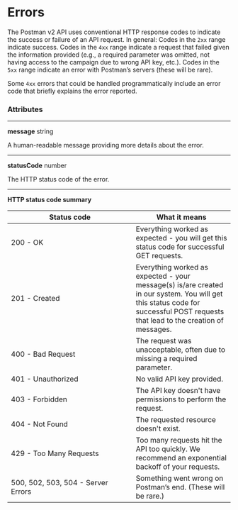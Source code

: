 # Errors

The Postman v2 API uses conventional HTTP response codes to indicate the success or failure of an API request. In general: Codes in the `2xx` range indicate success. Codes in the `4xx` range indicate a request that failed given the information provided (e.g., a required parameter was omitted, not having access to the campaign due to wrong API key, etc.). Codes in the `5xx` range indicate an error with Postman’s servers (these will be rare).

Some `4xx` errors that could be handled programmatically include an error code that briefly explains the error reported.



### Attributes

***

**message** string

A human-readable message providing more details about the error.

***

**statusCode** number

The HTTP status code of the error.

***

**HTTP status code summary**

<table><thead><tr><th width="266">Status code</th><th>What it means</th></tr></thead><tbody><tr><td>200 - OK</td><td>Everything worked as expected - you will get this status code for successful GET requests.</td></tr><tr><td>201 - Created</td><td>Everything worked as expected - your message(s) is/are created in our system. You will get this status code for successful POST requests that lead to the creation of messages.</td></tr><tr><td>400 - Bad Request</td><td>The request was unacceptable, often due to missing a required parameter.</td></tr><tr><td>401 - Unauthorized</td><td>No valid API key provided.</td></tr><tr><td>403 - Forbidden</td><td>The API key doesn't have permissions to perform the request.</td></tr><tr><td>404 - Not Found</td><td>The requested resource doesn't exist.</td></tr><tr><td>429 - Too Many Requests</td><td>Too many requests hit the API too quickly. We recommend an exponential backoff of your requests.</td></tr><tr><td>500, 502, 503, 504 - Server Errors</td><td>Something went wrong on Postman’s end. (These will be rare.)</td></tr></tbody></table>
